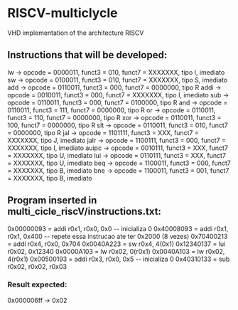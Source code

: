 # RISCV-multiclycle

VHD implementation of the architecture RISCV

## Instructions that will be developed:

lw -> opcode = 0000011, funct3 = 010, funct7 = XXXXXXX, tipo I, imediato
sw -> opcode = 0100011, funct3 = 010, funct7 = XXXXXXX, tipo S, imediato
add -> opcode = 0110011, funct3 = 000, funct7 = 0000000, tipo R
addi -> opcode = 0010011, funct3 = 000, funct7 = XXXXXXX, tipo I, imediato
sub -> opcode = 0110011, funct3 = 000, funct7 = 0100000, tipo R
and -> opcode = 0110011, funct3 = 111, funct7 = 0000000, tipo R
or -> opcode = 0110011, funct3 = 110, funct7 = 0000000, tipo R
xor -> opcode = 0110011, funct3 = 100, funct7 = 0000000, tipo R
slt -> opcode = 0110011, funct3 = 010, funct7 = 0000000, tipo R
jal -> opcode = 1101111, funct3 = XXX, funct7 = XXXXXXX, tipo J, imediato
jalr -> opcode = 1100111, funct3 = 000, funct7 = XXXXXXX, tipo I, imediato
auipc -> opcode = 0010111, funct3 = XXX, funct7 = XXXXXXX, tipo U, imediato
lui -> opcode = 0110111, funct3 = XXX, funct7 = XXXXXXX, tipo U, imediato
beq -> opcode = 1100011, funct3 = 000, funct7 = XXXXXXX, tipo B, imediato
bne -> opcode = 1100011, funct3 = 001, funct7 = XXXXXXX, tipo B, imediato

## Program inserted in multi_cicle_riscV/instructions.txt:

0x00000093 = addi r0x1, r0x0, 0x0 -- inicializa 0
0x40008093 = addi r0x1, r0x1, 0x400 -- repete essa instrucao ate ter 0x2000 (8 vezes)
0x70400213 = addi r0x4, r0x0, 0x704
0x0040A223 = sw r0x4, 4(0x1)
0x12340137 = lui r0x02, 0x12340
0x0000A103 = lw r0x02, 0(r0x1)
0x0040A103 = lw r0x02, 4(r0x1)
0x00500193 = addi r0x3, r0x0, 0x5 -- inicializa 0
0x40310133 = sub r0x02, r0x02, r0x03

### Result expected:

0x000006ff -> 0x02
